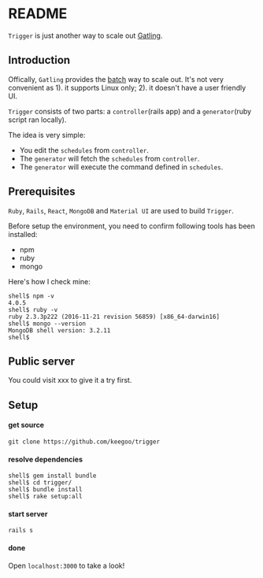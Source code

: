 # README

`Trigger` is just another way to scale out [Gatling](http://gatling.io/).

## Introduction

Offically, `Gatling` provides the [batch](http://gatling.io/docs/2.2/cookbook/scaling_out/) way to scale out. It's not very convenient as 1). it supports Linux only; 2). it doesn't have a user friendly UI.

`Trigger` consists of two parts: a `controller`(rails app) and a `generator`(ruby script ran locally).

The idea is very simple:
  - You edit the `schedules` from `controller`. 
  - The `generator` will fetch the `schedules` from `controller`.
  - The `generator` will execute the command defined in `schedules`.

## Prerequisites

`Ruby`, `Rails`, `React`, `MongoDB` and `Material UI` are used to build `Trigger`. 

Before setup the environment, you need to confirm following tools has been installed: 

  - npm
  - ruby
  - mongo

Here's how I check mine:

    shell$ npm -v
    4.0.5
    shell$ ruby -v
    ruby 2.3.3p222 (2016-11-21 revision 56859) [x86_64-darwin16]
    shell$ mongo --version
    MongoDB shell version: 3.2.11
    shell$ 

## Public server

You could visit xxx to give it a try first.

## Setup

#### get source

`git clone https://github.com/keegoo/trigger`

#### resolve dependencies

```shell
shell$ gem install bundle
shell$ cd trigger/
shell$ bundle install
shell$ rake setup:all
```

#### start server

```shell
rails s
```

#### done

Open `localhost:3000` to take a look!
